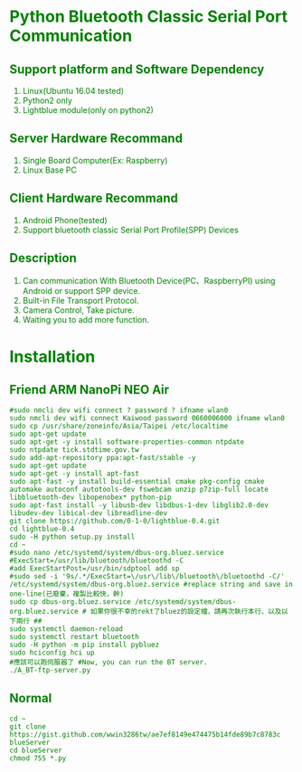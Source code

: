 # <font color="Green">Python Bluetooth Classic Serial Port Communication<font>
## Support platform and Software Dependency
1. Linux(Ubuntu 16.04 tested)
2. Python2 only
3. Lightblue module(only on python2)
## Server Hardware Recommand
1. Single Board Computer(Ex: Raspberry)
2. Linux Base PC
## Client Hardware Recommand
1. Android Phone(tested)
2. Support bluetooth classic Serial Port Profile(SPP) Devices
## Description
1. Can communication With Bluetooth Device(PC、RaspberryPI) using Android or support SPP device.
2. Built-in File Transport Protocol.
3. Camera Control, Take picture.
4. Waiting you to add more function.
# Installation
## Friend ARM NanoPi NEO Air
```bash=
#sudo nmcli dev wifi connect ? password ? ifname wlan0
sudo nmcli dev wifi connect Kaiwood password 0660006000 ifname wlan0
sudo cp /usr/share/zoneinfo/Asia/Taipei /etc/localtime
sudo apt-get update
sudo apt-get -y install software-properties-common ntpdate
sudo ntpdate tick.stdtime.gov.tw
sudo add-apt-repository ppa:apt-fast/stable -y
sudo apt-get update
sudo apt-get -y install apt-fast
sudo apt-fast -y install build-essential cmake pkg-config cmake automake autoconf autotools-dev fswebcam unzip p7zip-full locate libbluetooth-dev libopenobex* python-pip
sudo apt-fast install -y libusb-dev libdbus-1-dev libglib2.0-dev libudev-dev libical-dev libreadline-dev
git clone https://github.com/0-1-0/lightblue-0.4.git
cd lightblue-0.4
sudo -H python setup.py install
cd ~
#sudo nano /etc/systemd/system/dbus-org.bluez.service
#ExecStart=/usr/lib/bluetooth/bluetoothd -C
#add ExecStartPost=/usr/bin/sdptool add sp
#sudo sed -i '9s/.*/ExecStart=\/usr\/lib\/bluetooth\/bluetoothd -C/' /etc/systemd/system/dbus-org.bluez.service #replace string and save in one-line(已廢棄，複製比較快，幹)
sudo cp dbus-org.bluez.service /etc/systemd/system/dbus-org.bluez.service # 如果你很不幸的rekt了bluez的設定檔，請再次執行本行、以及以下兩行 ##
sudo systemctl daemon-reload
sudo systemctl restart bluetooth
sudo -H python -m pip install pybluez
sudo hciconfig hci up
#應該可以跑伺服器了 #Now, you can run the BT server.
./A_BT-ftp-server.py
```
## Normal
```bash=
cd ~
git clone https://gist.github.com/wwin3286tw/ae7ef8149e474475b14fde89b7c8783c blueServer
cd blueServer
chmod 755 *.py

```
